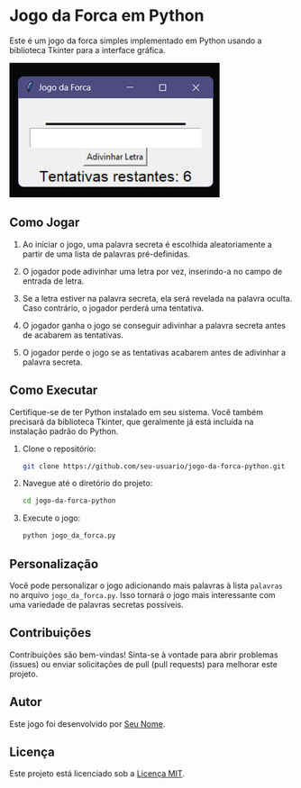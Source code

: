 # Jogo da Forca em Python

Este é um jogo da forca simples implementado em Python usando a biblioteca Tkinter para a interface gráfica.

![Screenshot do Jogo](img/interface.png)

## Como Jogar

1. Ao iniciar o jogo, uma palavra secreta é escolhida aleatoriamente a partir de uma lista de palavras pré-definidas.

2. O jogador pode adivinhar uma letra por vez, inserindo-a no campo de entrada de letra.

3. Se a letra estiver na palavra secreta, ela será revelada na palavra oculta. Caso contrário, o jogador perderá uma tentativa.

4. O jogador ganha o jogo se conseguir adivinhar a palavra secreta antes de acabarem as tentativas.

5. O jogador perde o jogo se as tentativas acabarem antes de adivinhar a palavra secreta.

## Como Executar

Certifique-se de ter Python instalado em seu sistema. Você também precisará da biblioteca Tkinter, que geralmente já está incluída na instalação padrão do Python.

1. Clone o repositório:

   ```bash
   git clone https://github.com/seu-usuario/jogo-da-forca-python.git
   ```

2. Navegue até o diretório do projeto:

   ```bash
   cd jogo-da-forca-python
   ```

3. Execute o jogo:

   ```bash
   python jogo_da_forca.py
   ```

## Personalização

Você pode personalizar o jogo adicionando mais palavras à lista `palavras` no arquivo `jogo_da_forca.py`. Isso tornará o jogo mais interessante com uma variedade de palavras secretas possíveis.

## Contribuições

Contribuições são bem-vindas! Sinta-se à vontade para abrir problemas (issues) ou enviar solicitações de pull (pull requests) para melhorar este projeto.

## Autor

Este jogo foi desenvolvido por [Seu Nome](https://github.com/rodineyw).

## Licença

Este projeto está licenciado sob a [Licença MIT](LICENSE).